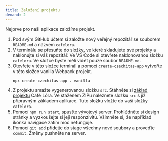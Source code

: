 ```yaml
---
title: Založení projektu
demand: 2
---
```


Nejprve pro naši aplikace založíme projekt. 

1. Pod svým GitHub účtem si založte nový veřejný repozitář se souborem `README.md` a názvem `cafelora`.
1. V terminálu se přesuňte do složky, ve které skladujete své projekty a naklonujte si váš repozitář. Ve VS Code si otevřete naklonovanou složku `cafelora`. Ve složce byste měli vidět pouze soubor `README.md`.
1. Otevřete v této složce terminál a pomocí `create-czechitas-app` vytvořte v této složce vanilla Webpack projekt.
   ```sh
   npx create-czechitas-app . vanilla
   ```
1. Z projektu smažte vygenerovanou složku `src`. Stáhněte si [základ projektu](https://github.com/Czechitas-podklady-WEB/cafelora-zadani/archive/main.zip) Café Lóra. Ve staženém ZIPu naleznete složku `src` s již připravným základem aplikace. Tuto složku vložte do vaší složky `cafelora`.
1. Pomocí `npm run start`, spusťte vývojový server. Prohlédněte si design stránky a vyzkoušejte si její responzivitu. Všimněte si, že například ikonka navigace zatím moc nefunguje.
1. Pomocí `git add` přidejte do stage všechny nové soubory a proveďte `commit`. Změny pushněte na server.